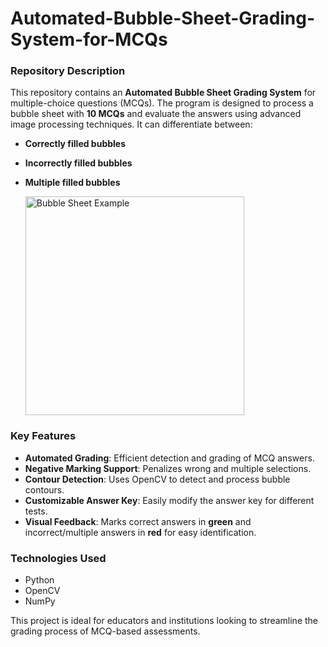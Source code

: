 # Automated-Bubble-Sheet-Grading-System-for-MCQs
 
### **Repository Description**  

This repository contains an **Automated Bubble Sheet Grading System** for multiple-choice questions (MCQs). The program is designed to process a bubble sheet with **10 MCQs** and evaluate the answers using advanced image processing techniques. It can differentiate between:  

- **Correctly filled bubbles**  
- **Incorrectly filled bubbles**  
- **Multiple filled bubbles**

  <img src="https://github.com/user-attachments/assets/6c7ed12a-e43d-446b-8019-4819d09503ff" alt="Bubble Sheet Example" height="350"/>
### **Key Features**  
- **Automated Grading**: Efficient detection and grading of MCQ answers.  
- **Negative Marking Support**: Penalizes wrong and multiple selections.  
- **Contour Detection**: Uses OpenCV to detect and process bubble contours.  
- **Customizable Answer Key**: Easily modify the answer key for different tests.  
- **Visual Feedback**: Marks correct answers in **green** and incorrect/multiple answers in **red** for easy identification.  

### **Technologies Used**  
- Python  
- OpenCV  
- NumPy  

This project is ideal for educators and institutions looking to streamline the grading process of MCQ-based assessments.

